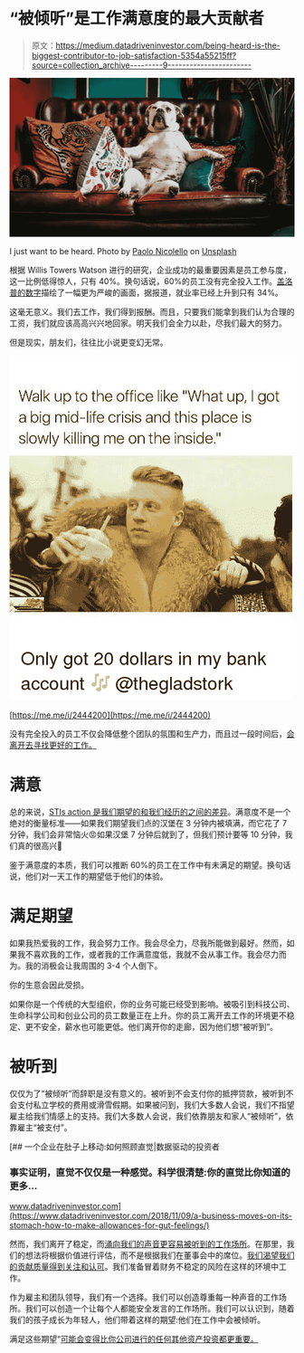 # “被倾听”是工作满意度的最大贡献者

> 原文：<https://medium.datadriveninvestor.com/being-heard-is-the-biggest-contributor-to-job-satisfaction-5354a55215ff?source=collection_archive---------9----------------------->

![](img/a2910ae2afd83a73229a96e651c7e14b.png)

I just want to be heard. Photo by [Paolo Nicolello](https://unsplash.com/@paul_nic?utm_source=unsplash&utm_medium=referral&utm_content=creditCopyText) on [Unsplash](https://unsplash.com/s/photos/couch?utm_source=unsplash&utm_medium=referral&utm_content=creditCopyText)

根据 Willis Towers Watson 进行的研究，企业成功的最重要因素是员工参与度，这一比例低得惊人，只有 40%。换句话说，60%的员工没有完全投入工作。[盖洛普的数字](https://news.gallup.com/poll/241649/employee-engagement-rise.aspx)描绘了一幅更为严峻的画面，据报道，就业率已经上升到只有 34%。

这毫无意义。我们去工作，我们得到报酬。而且，只要我们能拿到我们认为合理的工资，我们就应该高高兴兴地回家。明天我们会全力以赴，尽我们最大的努力。

但是现实，朋友们，往往比小说更变幻无常。

![](img/dfd13dfdeacb7a0399e42d1c2df31cb3.png)

[https://me.me/i/2444200](https://me.me/i/2444200)

没有完全投入的员工不仅会降低整个团队的氛围和生产力，而且过一段时间后，[会离开去寻找更好的工作。](https://www.willistowerswatson.com/en-AU/Insights/2018/05/why-modernize-total-rewards-here-are-10-reasons-part-3-in-a-series)

# 满意

总的来说，[STIs action 是我们期望的和我们经历的之间的差异](http://eprints.qut.edu.au/53779/)。满意度不是一个绝对的衡量标准——如果我们期望我们点的汉堡在 3 分钟内被填满，而它花了 7 分钟，我们会非常恼火😡如果汉堡 7 分钟后就到了，但我们预计要等 10 分钟，我们真的很高兴🥳

鉴于满意度的本质，我们可以推断 60%的员工在工作中有未满足的期望。换句话说，他们对一天工作的期望低于他们的体验。

# 满足期望

如果我热爱我的工作，我会努力工作。我会尽全力，尽我所能做到最好。然而，如果我不喜欢我的工作，或者我的工作满意度低，我就不会从事工作。我会尽力而为。我的消极会让我周围的 3-4 个人倒下。

你的生意会因此受损。

如果你是一个传统的大型组织，你的业务可能已经受到影响。被吸引到科技公司、生命科学公司和创业公司的员工数量正在上升。你的员工离开去工作的环境更不稳定、更不安全，薪水也可能更低。他们离开你的走廊，因为他们想“被听到”。

# 被听到

仅仅为了“被倾听”而辞职是没有意义的。被听到不会支付你的抵押贷款，被听到不会支付私立学校的费用或滑雪假期。如果被问到，我们大多数人会说，我们不指望雇主给我们情感上的支持。我们大多数人会说，我们依靠朋友和家人“被倾听”，依靠雇主“被支付”。

[](https://www.datadriveninvestor.com/2018/11/09/a-business-moves-on-its-stomach-how-to-make-allowances-for-gut-feelings/) [## 一个企业在肚子上移动:如何照顾直觉|数据驱动的投资者

### 事实证明，直觉不仅仅是一种感觉。科学很清楚:你的直觉比你知道的更多…

www.datadriveninvestor.com](https://www.datadriveninvestor.com/2018/11/09/a-business-moves-on-its-stomach-how-to-make-allowances-for-gut-feelings/) 

然而，我们离开了稳定，而[涌向我们的声音更容易被听到的工作场所](https://www.inc.com/samuel-edwards/examining-the-relationship-between-workplace-satisfaction-and-productivity.html)。在那里，我们的想法将根据价值进行评估，而不是根据我们在董事会中的席位。[我们渴望我们的贡献质量得到关注和认可](https://medium.com/@anna_harrison/introversion-stinks-of-failure-how-personality-affects-success-f7d74e0d912b)。我们准备冒着财务不稳定的风险在这样的环境中工作。

作为雇主和团队领导，我们有一个选择。我们可以创造尊重每一种声音的工作场所。我们可以创造一个让每个人都能安全发言的工作场所。我们可以认识到，随着我们的孩子成长为年轻人，他们带着这样的期望:他们在工作中会被倾听。

满足这些期望“[可能会变得比你公司进行的任何其他资产投资都更重要。](https://www.willistowerswatson.com/en-AU/Insights/2018/05/why-modernize-total-rewards-here-are-10-reasons-part-3-in-a-series)